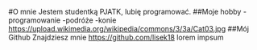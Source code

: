 #O mnie Jestem studentką PJATK, lubię programować. ##Moje hobby -programowanie -podróże -konie https://upload.wikimedia.org/wikipedia/commons/3/3a/Cat03.jpg ##Mój Github Znajdziesz mnie https://github.com/lisek18 lorem impsum
